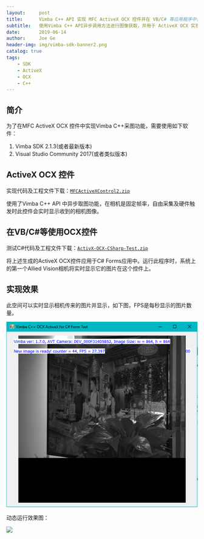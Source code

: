 ```yaml
---
layout:     post
title:      Vimba C++ API 实现 MFC ActiveX OCX 控件并在 VB/C# 等应用程序中使用
subtitle:   使用Vimba C++ API异步调用方法进行图像获取，并用于 ActiveX OCX 实现
date:       2019-06-14
author:     Joe Ge
header-img: img/vimba-sdk-banner2.png
catalog: true
tags:
    - SDK
    - ActiveX
    - OCX
    - C++
---
```


## 简介
为了在MFC ActiveX OCX 控件中实现Vimba C++采图功能，需要使用如下软件：
1. Vimba SDK 2.1.3(或者最新版本)
2. Visual Studio Community 2017(或者类似版本)

## ActiveX OCX 控件
实现代码及工程文件下载：[`MFCActiveXControl2.zip`](../resources/vimbacpp-mfc-activex-ocx-implementation/MFCActiveXControl2.zip)   

使用了Vimba C++ API 中异步取图功能，在相机是固定帧率，自由采集及硬件触发时此控件会实时显示收到的相机图像。

## 在VB/C#等使用OCX控件
测试C#代码及工程文件下载：[`ActivX-OCX-CSharp-Test.zip`](../resources/vimbacpp-mfc-activex-ocx-implementation/ActivX-OCX-CSharp-Test.zip)   

将上述生成的ActiveX OCX控件应用于C# Forms应用中。运行此程序时，系统上的第一个Allied Vision相机将实时显示它的图片在这个控件上。


## 实现效果
此空间可以实时显示相机传来的图片并显示，如下图，FPS是每秒显示的图片数量。

![](/resources/vimbacpp-mfc-activex-ocx-implementation/screenshot.png)  

动态运行效果图： 

![](/resources/vimbacpp-mfc-activex-ocx-implementation/vimba-activex-ocx-for-CSharp.gif)


